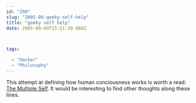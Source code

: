 ```yaml
---
id: "298"
slug: "2005-09-geeky-self-help"
title: "geeky self help"
date: 2005-09-09T15:51:39.000Z



tags:

  - "Hacker"
  - "Philosophy"
---
```

<div class="sqs-html-content">
  <p>This attempt at defining how human conciousness works is worth a read: <a href="http://dirtsimple.org/2005/08/multiple-self.html">The Multiple Self</a>.  It would be interesting to find other thoughts along these lines.</p>
</div>
